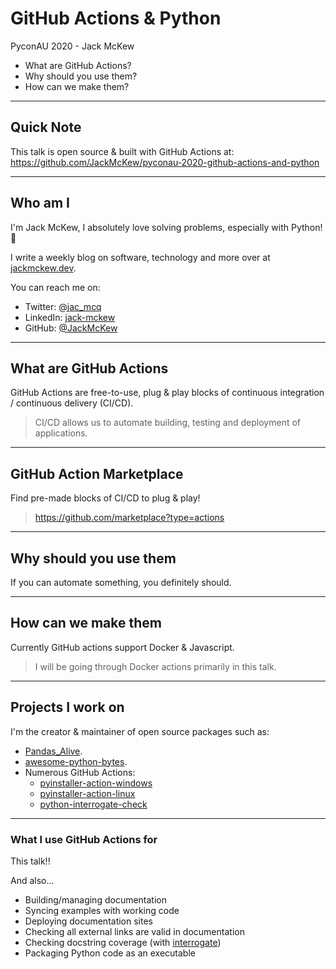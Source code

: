 # GitHub Actions & Python

PyconAU 2020 - Jack McKew

* What are GitHub Actions?
* Why should you use them?
* How can we make them?

---

## Quick Note

This talk is open source & built with GitHub Actions at: <https://github.com/JackMcKew/pyconau-2020-github-actions-and-python>

---

## Who am I

I'm Jack McKew, I absolutely love solving problems, especially with Python! 🐍

I write a weekly blog on software, technology and more over at [jackmckew.dev](https://jackmckew.dev/).

You can reach me on:

* Twitter: [@jac_mcq](https://twitter.com/jac_mcq)
* LinkedIn: [jack-mckew](https://www.linkedin.com/in/jack-mckew/)
* GitHub: [@JackMcKew](https://github.com/JackMcKew)

---

## What are GitHub Actions

GitHub Actions are free-to-use, plug & play blocks of continuous integration / continuous delivery (CI/CD).

> CI/CD allows us to automate building, testing and deployment of applications.

---

## GitHub Action Marketplace

Find pre-made blocks of CI/CD to plug & play!

> <https://github.com/marketplace?type=actions>

---

## Why should you use them

If you can automate something, you definitely should.

---

## How can we make them

Currently GitHub actions support Docker & Javascript.

> I will be going through Docker actions primarily in this talk.

---

## Projects I work on

I'm the creator & maintainer of open source packages such as:

* [Pandas_Alive](https://github.com/JackMcKew/pandas_alive).
* [awesome-python-bytes](https://github.com/JackMcKew/awesome-python-bytes).
* Numerous GitHub Actions:
    * [pyinstaller-action-windows](https://github.com/JackMcKew/pyinstaller-action-windows)
    * [pyinstaller-action-linux](https://github.com/JackMcKew/pyinstaller-action-linux)
    * [python-interrogate-check](https://github.com/JackMcKew/python-interrogate-check)

---

### What I use GitHub Actions for

This talk!!

And also...

* Building/managing documentation
* Syncing examples with working code
* Deploying documentation sites
* Checking all external links are valid in documentation
* Checking docstring coverage (with [interrogate](https://pypi.org/project/interrogate/))
* Packaging Python code as an executable
